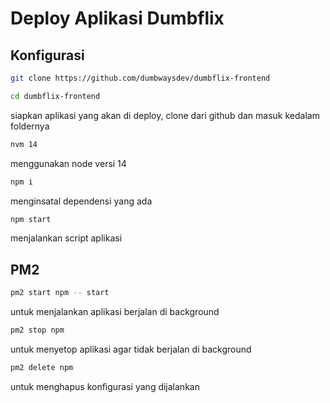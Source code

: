 # Deploy Aplikasi Dumbflix
## Konfigurasi 

```bash
git clone https://github.com/dumbwaysdev/dumbflix-frontend
```
```bash
cd dumbflix-frontend
```
siapkan aplikasi yang akan di deploy, clone dari github dan masuk kedalam foldernya

```bash
nvm 14
```
menggunakan node versi 14

```bash
npm i
```
menginsatal dependensi yang ada

```bash
npm start
```
menjalankan script aplikasi

## PM2
```bash
pm2 start npm -- start
```
untuk menjalankan aplikasi berjalan di background

```bash
pm2 stop npm
```
untuk menyetop aplikasi agar tidak berjalan di background

```bash
pm2 delete npm
```
untuk menghapus konfigurasi yang dijalankan
